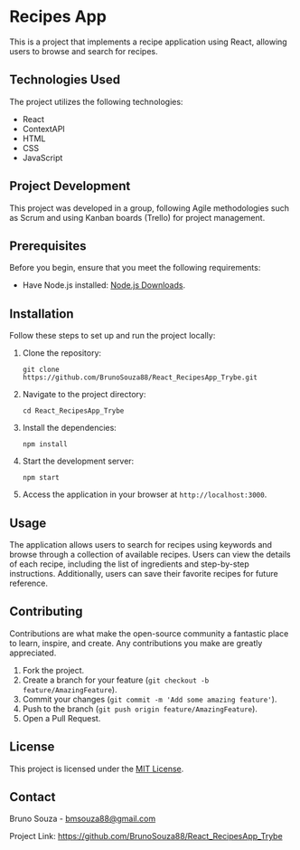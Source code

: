 <h1>Recipes App</h1>

<p>This is a project that implements a recipe application using React, allowing users to browse and search for recipes.</p>

<h2>Technologies Used</h2>

<p>The project utilizes the following technologies:</p>

<ul>
  <li>React</li>
  <li>ContextAPI</li>
  <li>HTML</li>
  <li>CSS</li>
  <li>JavaScript</li>
</ul>

<h2>Project Development</h2>

<p>This project was developed in a group, following Agile methodologies such as Scrum and using Kanban boards (Trello) for project management.</p>

<h2>Prerequisites</h2>

<p>Before you begin, ensure that you meet the following requirements:</p>

<ul>
  <li>Have Node.js installed: <a href="https://nodejs.org/en/download/">Node.js Downloads</a>.</li>
</ul>

<h2>Installation</h2>

<p>Follow these steps to set up and run the project locally:</p>

<ol>
  <li>Clone the repository:</li>

  <pre><code>git clone https://github.com/BrunoSouza88/React_RecipesApp_Trybe.git</code></pre>

  <li>Navigate to the project directory:</li>

  <pre><code>cd React_RecipesApp_Trybe</code></pre>

  <li>Install the dependencies:</li>

  <pre><code>npm install</code></pre>

  <li>Start the development server:</li>

  <pre><code>npm start</code></pre>

  <li>Access the application in your browser at <code>http://localhost:3000</code>.</li>
</ol>

<h2>Usage</h2>

<p>The application allows users to search for recipes using keywords and browse through a collection of available recipes. Users can view the details of each recipe, including the list of ingredients and step-by-step instructions. Additionally, users can save their favorite recipes for future reference.</p>

<h2>Contributing</h2>

<p>Contributions are what make the open-source community a fantastic place to learn, inspire, and create. Any contributions you make are greatly appreciated.</p>

<ol>
  <li>Fork the project.</li>
  <li>Create a branch for your feature (<code>git checkout -b feature/AmazingFeature</code>).</li>
  <li>Commit your changes (<code>git commit -m 'Add some amazing feature'</code>).</li>
  <li>Push to the branch (<code>git push origin feature/AmazingFeature</code>).</li>
  <li>Open a Pull Request.</li>
</ol>

<h2>License</h2>

<p>This project is licensed under the <a href="LICENSE">MIT License</a>.</p>

<h2>Contact</h2>

<p>Bruno Souza - <a href="mailto:bmsouza88@gmail.com">bmsouza88@gmail.com</a></p>

<p>Project Link: <a href="https://github.com/BrunoSouza88/React_RecipesApp_Trybe">https://github.com/BrunoSouza88/React_RecipesApp_Trybe</a></p>

